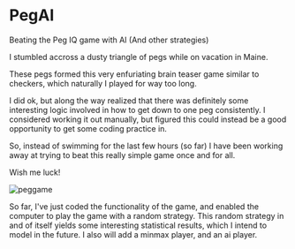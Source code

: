 # PegAI
Beating the Peg IQ game with AI (And other strategies)

I stumbled accross a dusty triangle of pegs while on vacation in Maine. 

These pegs formed this very enfuriating brain teaser game similar to checkers, which
naturally I played for way too long. 

I did ok, but along the way realized that there was definitely some interesting logic involved
in how to get down to one peg consistently. I considered working it out manually, but figured 
this could instead be a good opportunity to get some coding practice in.

So, instead of swimming for the last few hours (so far) I have been working away at trying to beat this really simple game once and for all.

Wish me luck!

![peggame](https://github.com/user-attachments/assets/5ca66072-76a3-4fe5-b3c8-00a3e8e79cf3)


So far, I've just coded the functionality of the game, and enabled the computer to play the game with a random strategy. 
This random strategy in and of itself yields some interesting statistical results, which I intend to model in the future. 
I also will add a minmax player, and an ai player.
